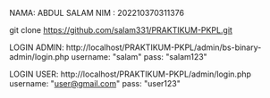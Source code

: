 NAMA: ABDUL SALAM NIM : 202210370311376


git clone https://github.com/salam331/PRAKTIKUM-PKPL.git

LOGIN ADMIN: http://localhost/PRAKTIKUM-PKPL/admin/bs-binary-admin/login.php username: "salam" pass: "salam123"

LOGIN USER: http://localhost/PRAKTIKUM-PKPL/admin/login.php username: "user@gmail.com" pass: "user123"
